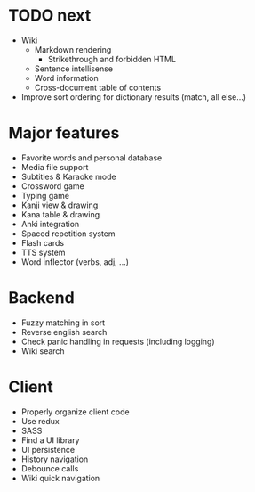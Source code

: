 TODO next
=========

- Wiki
  - Markdown rendering
    - Strikethrough and forbidden HTML
  - Sentence intellisense
  - Word information
  - Cross-document table of contents
- Improve sort ordering for dictionary results (match, all else...)

Major features
==============

- Favorite words and personal database
- Media file support
- Subtitles & Karaoke mode
- Crossword game
- Typing game
- Kanji view & drawing
- Kana table & drawing
- Anki integration
- Spaced repetition system
- Flash cards
- TTS system
- Word inflector (verbs, adj, ...)

Backend
=======

- Fuzzy matching in sort
- Reverse english search
- Check panic handling in requests (including logging)
- Wiki search

Client
======

- Properly organize client code
- Use redux
- SASS
- Find a UI library
- UI persistence
- History navigation
- Debounce calls
- Wiki quick navigation
